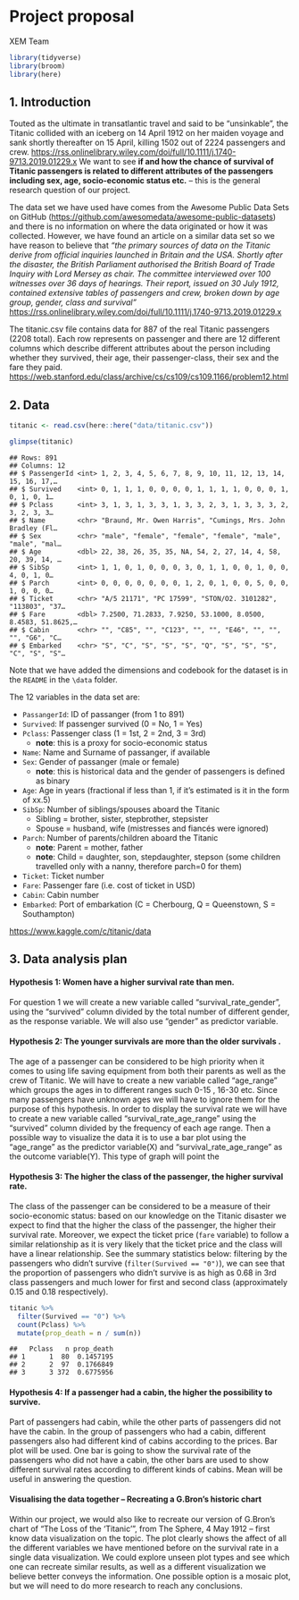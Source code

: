 Project proposal
================
XEM Team

``` r
library(tidyverse)
library(broom)
library(here)
```

## 1. Introduction

Touted as the ultimate in transatlantic travel and said to be
“unsinkable”, the Titanic collided with an iceberg on 14 April 1912 on
her maiden voyage and sank shortly thereafter on 15 April, killing 1502
out of 2224 passengers and crew.
<https://rss.onlinelibrary.wiley.com/doi/full/10.1111/j.1740-9713.2019.01229.x>
We want to see **if and how the chance of survival of Titanic passengers
is related to different attributes of the passengers including sex, age,
socio-economic status etc.** – this is the general research question of
our project.

The data set we have used have comes from the Awesome Public Data Sets
on GitHub (<https://github.com/awesomedata/awesome-public-datasets>) and
there is no information on where the data originated or how it was
collected. However, we have found an article on a similar data set so we
have reason to believe that *“the primary sources of data on the Titanic
derive from official inquiries launched in Britain and the USA. Shortly
after the disaster, the British Parliament authorised the British Board
of Trade Inquiry with Lord Mersey as chair. The committee interviewed
over 100 witnesses over 36 days of hearings. Their report, issued on 30
July 1912, contained extensive tables of passengers and crew, broken
down by age group, gender, class and survival”*
<https://rss.onlinelibrary.wiley.com/doi/full/10.1111/j.1740-9713.2019.01229.x>

The titanic.csv file contains data for 887 of the real Titanic
passengers (2208 total). Each row represents on passenger and there are
12 different columns which describe different attributes about the
person including whether they survived, their age, their
passenger-class, their sex and the fare they paid.
<https://web.stanford.edu/class/archive/cs/cs109/cs109.1166/problem12.html>

## 2. Data

``` r
titanic <- read.csv(here::here("data/titanic.csv"))

glimpse(titanic)
```

    ## Rows: 891
    ## Columns: 12
    ## $ PassengerId <int> 1, 2, 3, 4, 5, 6, 7, 8, 9, 10, 11, 12, 13, 14, 15, 16, 17,…
    ## $ Survived    <int> 0, 1, 1, 1, 0, 0, 0, 0, 1, 1, 1, 1, 0, 0, 0, 1, 0, 1, 0, 1…
    ## $ Pclass      <int> 3, 1, 3, 1, 3, 3, 1, 3, 3, 2, 3, 1, 3, 3, 3, 2, 3, 2, 3, 3…
    ## $ Name        <chr> "Braund, Mr. Owen Harris", "Cumings, Mrs. John Bradley (Fl…
    ## $ Sex         <chr> "male", "female", "female", "female", "male", "male", "mal…
    ## $ Age         <dbl> 22, 38, 26, 35, 35, NA, 54, 2, 27, 14, 4, 58, 20, 39, 14, …
    ## $ SibSp       <int> 1, 1, 0, 1, 0, 0, 0, 3, 0, 1, 1, 0, 0, 1, 0, 0, 4, 0, 1, 0…
    ## $ Parch       <int> 0, 0, 0, 0, 0, 0, 0, 1, 2, 0, 1, 0, 0, 5, 0, 0, 1, 0, 0, 0…
    ## $ Ticket      <chr> "A/5 21171", "PC 17599", "STON/O2. 3101282", "113803", "37…
    ## $ Fare        <dbl> 7.2500, 71.2833, 7.9250, 53.1000, 8.0500, 8.4583, 51.8625,…
    ## $ Cabin       <chr> "", "C85", "", "C123", "", "", "E46", "", "", "", "G6", "C…
    ## $ Embarked    <chr> "S", "C", "S", "S", "S", "Q", "S", "S", "S", "C", "S", "S"…

Note that we have added the dimensions and codebook for the dataset is
in the `README` in the `\data` folder.

The 12 variables in the data set are:

-   `PassangerId`: ID of passanger (from 1 to 891)
-   `Survived`: If passenger survived (0 = No, 1 = Yes)
-   `Pclass`: Passenger class (1 = 1st, 2 = 2nd, 3 = 3rd)
    -   **note**: this is a proxy for socio-economic status
-   `Name`: Name and Surname of passanger, if available
-   `Sex`: Gender of passanger (male or female)
    -   **note**: this is historical data and the gender of passengers
        is defined as binary
-   `Age`: Age in years (fractional if less than 1, if it’s estimated is
    it in the form of xx.5)
-   `SibSp`: Number of siblings/spouses aboard the Titanic
    -   Sibling = brother, sister, stepbrother, stepsister
    -   Spouse = husband, wife (mistresses and fiancés were ignored)
-   `Parch`: Number of parents/children aboard the Titanic
    -   **note**: Parent = mother, father
    -   **note**: Child = daughter, son, stepdaughter, stepson (some
        children travelled only with a nanny, therefore parch=0 for
        them)
-   `Ticket`: Ticket number
-   `Fare`: Passenger fare (i.e. cost of ticket in USD)
-   `Cabin`: Cabin number
-   `Embarked`: Port of embarkation (C = Cherbourg, Q = Queenstown, S =
    Southampton)

<https://www.kaggle.com/c/titanic/data>

## 3. Data analysis plan

#### Hypothesis 1: Women have a higher survival rate than men.

For question 1 we will create a new variable called
“survival\_rate\_gender”, using the “survived” column divided by the
total number of different gender, as the response variable. We will also
use “gender” as predictor variable.

#### Hypothesis 2: The younger survivals are more than the older survivals .

The age of a passenger can be considered to be high priority when it
comes to using life saving equipment from both their parents as well as
the crew of Titanic. We will have to create a new variable called
“age\_range” which groups the ages in to different ranges such 0-15 ,
16-30 etc. Since many passengers have unknown ages we will have to
ignore them for the purpose of this hypothesis. In order to display the
survival rate we will have to create a new variable called
“survival\_rate\_age\_range” using the “survived” column divided by the
frequency of each age range. Then a possible way to visualize the data
it is to use a bar plot using the “age\_range” as the predictor
variable(X) and “survival\_rate\_age\_range” as the outcome variable(Y).
This type of graph will point the

#### Hypothesis 3: The higher the class of the passenger, the higher survival rate.

The class of the passenger can be considered to be a measure of their
socio-economic status: based on our knowledge on the Titanic disaster we
expect to find that the higher the class of the passenger, the higher
their survival rate. Moreover, we expect the ticket price (`fare`
variable) to follow a similar relationship as it is very likely that the
ticket price and the class will have a linear relationship. See the
summary statistics below: filtering by the passengers who didn’t survive
(`filter(Survived == "0")`), we can see that the proportion of
passengers who didn’t survive is as high as 0.68 in 3rd class passengers
and much lower for first and second class (approximately 0.15 and 0.18
respectively).

``` r
titanic %>%
  filter(Survived == "0") %>%
  count(Pclass) %>%
  mutate(prop_death = n / sum(n)) 
```

    ##   Pclass   n prop_death
    ## 1      1  80  0.1457195
    ## 2      2  97  0.1766849
    ## 3      3 372  0.6775956

#### Hypothesis 4: If a passenger had a cabin, the higher the possibility to survive.

Part of passengers had cabin, while the other parts of passengers did
not have the cabin. In the group of passengers who had a cabin,
different passengers also had different kind of cabins according to the
prices. Bar plot will be used. One bar is going to show the survival
rate of the passengers who did not have a cabin, the other bars are used
to show different survival rates according to different kinds of cabins.
Mean will be useful in answering the question.

#### Visualising the data together – Recreating a G.Bron’s historic chart

Within our project, we would also like to recreate our version of
G.Bron’s chart of “The Loss of the ‘Titanic’”, from The Sphere, 4 May
1912 – first know data visualization on the topic. The plot clearly
shows the affect of all the different variables we have mentioned before
on the survival rate in a single data visualization. We could explore
unseen plot types and see which one can recreate similar results, as
well as a different visualization we believe better conveys the
information. One possible option is a mosaic plot, but we will need to
do more research to reach any conclusions.
